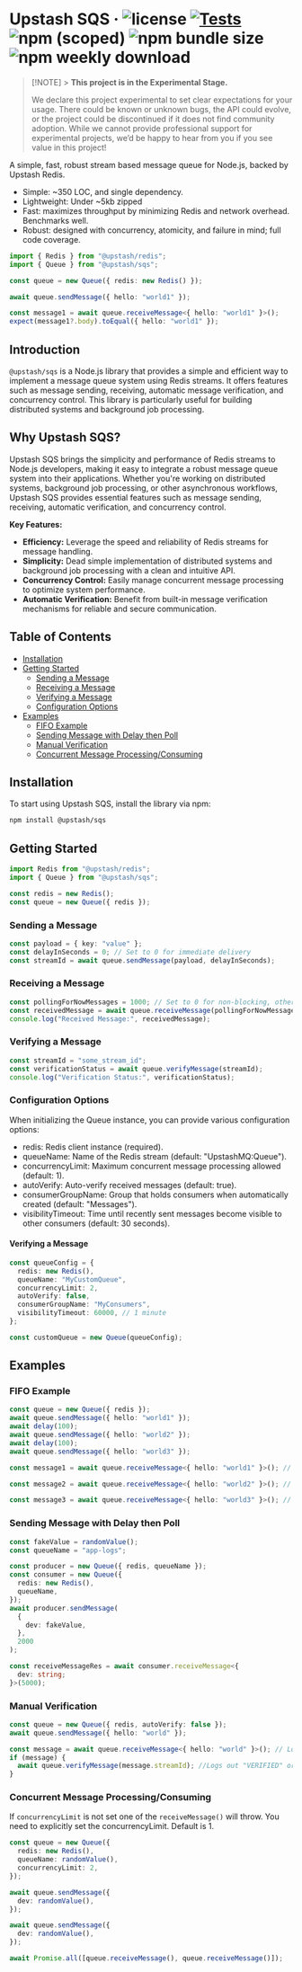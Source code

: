 # Upstash SQS &middot; ![license](https://img.shields.io/npm/l/%40upstash%2Fsqs) [![Tests](https://github.com/upstash/sqs/actions/workflows/tests.yaml/badge.svg)](https://github.com/upstash/sqs/actions/workflows/tests.yaml) ![npm (scoped)](https://img.shields.io/npm/v/@upstash/sqs) ![npm bundle size](https://img.shields.io/bundlephobia/minzip/@upstash/sqs) ![npm weekly download](https://img.shields.io/npm/dw/%40upstash%2Fsqs)

> [!NOTE] > **This project is in the Experimental Stage.**
>
> We declare this project experimental to set clear expectations for your usage. There could be known or unknown bugs, the API could evolve, or the project could be discontinued if it does not find community adoption. While we cannot provide professional support for experimental projects, we’d be happy to hear from you if you see value in this project!

A simple, fast, robust stream based message queue for Node.js, backed by Upstash Redis.

- Simple: ~350 LOC, and single dependency.
- Lightweight: Under ~5kb zipped
- Fast: maximizes throughput by minimizing Redis and network overhead. Benchmarks well.
- Robust: designed with concurrency, atomicity, and failure in mind; full code coverage.

```ts
import { Redis } from "@upstash/redis";
import { Queue } from "@upstash/sqs";

const queue = new Queue({ redis: new Redis() });

await queue.sendMessage({ hello: "world1" });

const message1 = await queue.receiveMessage<{ hello: "world1" }>();
expect(message1?.body).toEqual({ hello: "world1" });
```

## Introduction

`@upstash/sqs` is a Node.js library that provides a simple and efficient way to implement a message queue system using Redis streams. It offers features such as message sending, receiving, automatic message verification, and concurrency control. This library is particularly useful for building distributed systems and background job processing.

## Why Upstash SQS?

Upstash SQS brings the simplicity and performance of Redis streams to Node.js developers, making it easy to integrate a robust message queue system into their applications. Whether you're working on distributed systems, background job processing, or other asynchronous workflows, Upstash SQS provides essential features such as message sending, receiving, automatic verification, and concurrency control.

**Key Features:**

- **Efficiency:** Leverage the speed and reliability of Redis streams for message handling.
- **Simplicity:** Dead simple implementation of distributed systems and background job processing with a clean and intuitive API.
- **Concurrency Control:** Easily manage concurrent message processing to optimize system performance.
- **Automatic Verification:** Benefit from built-in message verification mechanisms for reliable and secure communication.

## Table of Contents

- [Installation](#installation)
- [Getting Started](#getting-started)
  - [Sending a Message](#sending-a-message)
  - [Receiving a Message](#receiving-a-message)
  - [Verifying a Message](#verifying-a-message)
  - [Configuration Options](#configuration-options)
- [Examples](#examples)
  - [FIFO Example](#fifo-example)
  - [Sending Message with Delay then Poll](#sending-message-with-delay-then-poll)
  - [Manual Verification](#manual-verification)
  - [Concurrent Message Processing/Consuming](#concurrent-message-processingconsuming)

## Installation

To start using Upstash SQS, install the library via npm:

```sh
npm install @upstash/sqs
```

## Getting Started

```typescript
import Redis from "@upstash/redis";
import { Queue } from "@upstash/sqs";

const redis = new Redis();
const queue = new Queue({ redis });
```

### Sending a Message

```typescript
const payload = { key: "value" };
const delayInSeconds = 0; // Set to 0 for immediate delivery
const streamId = await queue.sendMessage(payload, delayInSeconds);
```

### Receiving a Message

```typescript
const pollingForNowMessages = 1000; // Set to 0 for non-blocking, otherwise it will try to get a message then fail if none is available
const receivedMessage = await queue.receiveMessage(pollingForNowMessages);
console.log("Received Message:", receivedMessage);
```

### Verifying a Message

```typescript
const streamId = "some_stream_id";
const verificationStatus = await queue.verifyMessage(streamId);
console.log("Verification Status:", verificationStatus);
```

### Configuration Options

When initializing the Queue instance, you can provide various configuration options:

- redis: Redis client instance (required).
- queueName: Name of the Redis stream (default: "UpstashMQ:Queue").
- concurrencyLimit: Maximum concurrent message processing allowed (default: 1).
- autoVerify: Auto-verify received messages (default: true).
- consumerGroupName: Group that holds consumers when automatically created (default: "Messages").
- visibilityTimeout: Time until recently sent messages become visible to other consumers (default: 30 seconds).

#### Verifying a Message

```typescript
const queueConfig = {
  redis: new Redis(),
  queueName: "MyCustomQueue",
  concurrencyLimit: 2,
  autoVerify: false,
  consumerGroupName: "MyConsumers",
  visibilityTimeout: 60000, // 1 minute
};

const customQueue = new Queue(queueConfig);
```

## Examples

### FIFO Example

```typescript
const queue = new Queue({ redis });
await queue.sendMessage({ hello: "world1" });
await delay(100);
await queue.sendMessage({ hello: "world2" });
await delay(100);
await queue.sendMessage({ hello: "world3" });

const message1 = await queue.receiveMessage<{ hello: "world1" }>(); // Logs out { hello: "world1" }

const message2 = await queue.receiveMessage<{ hello: "world2" }>(); // Logs out { hello: "world2" }

const message3 = await queue.receiveMessage<{ hello: "world3" }>(); // Logs out { hello: "world3" }
```

### Sending Message with Delay then Poll

```typescript
const fakeValue = randomValue();
const queueName = "app-logs";

const producer = new Queue({ redis, queueName });
const consumer = new Queue({
  redis: new Redis(),
  queueName,
});
await producer.sendMessage(
  {
    dev: fakeValue,
  },
  2000
);

const receiveMessageRes = await consumer.receiveMessage<{
  dev: string;
}>(5000);
```

### Manual Verification

```typescript
const queue = new Queue({ redis, autoVerify: false });
await queue.sendMessage({ hello: "world" });

const message = await queue.receiveMessage<{ hello: "world" }>(); // Logs out { hello: "world" }
if (message) {
  await queue.verifyMessage(message.streamId); //Logs out "VERIFIED" or "NOT VERIFIED"
}
```

### Concurrent Message Processing/Consuming

If `concurrencyLimit` is not set one of the `receiveMessage()` will throw. You need to explicitly set the concurrencyLimit. Default is 1.

```typescript
const queue = new Queue({
  redis: new Redis(),
  queueName: randomValue(),
  concurrencyLimit: 2,
});

await queue.sendMessage({
  dev: randomValue(),
});

await queue.sendMessage({
  dev: randomValue(),
});

await Promise.all([queue.receiveMessage(), queue.receiveMessage()]);
```
